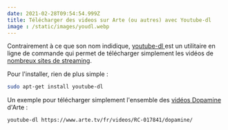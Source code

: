 ```yaml
---
date: 2021-02-28T09:54:54.999Z
title: Télécharger des videos sur Arte (ou autres) avec Youtube-dl
image : /static/images/youdl.webp
---
```

Contrairement à ce que son nom indidique, [youtube-dl ](https://youtube-dl.org/)est un utilitaire en ligne de commande qui permet de télécharger simplement les vidéos de [nombreux sites de streaming](https://ytdl-org.github.io/youtube-dl/supportedsites.html).

Pour l'installer, rien de plus simple :

```bash
sudo apt-get install youtube-dl
```

Un exemple pour télécharger simplement l'ensemble des [vidéos Dopamine](https://www.arte.tv/fr/videos/RC-017841/dopamine/) d'Arte :

```bash
youtube-dl https://www.arte.tv/fr/videos/RC-017841/dopamine/
```
